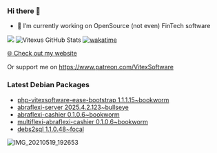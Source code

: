 ### Hi there 👋

- 🔭 I’m currently working on OpenSource  (not even) FinTech software

![](https://komarev.com/ghpvc/?username=Vitexus)
![Vitexus GitHub Stats](https://github-readme-stats.vercel.app/api?username=Vitexus&show_icons=true)
[![wakatime](https://wakatime.com/badge/user/5abba9ca-813e-43ac-9b5f-b1cfdf3dc1c7.svg)](https://wakatime.com/@5abba9ca-813e-43ac-9b5f-b1cfdf3dc1c7)

<p><a href="https://vitexsoftware.cz">🌐 Check out my website</a></p>

Or support me on https://www.patreon.com/VitexSoftware

### Latest Debian Packages
<!-- DEBIAN-PACKAGES-LIST:START -->
- [php-vitexsoftware-ease-bootstrap 1.1.1.15~bookworm](https://repo.vitexsoftware.com/package.php?package=php-vitexsoftware-ease-bootstrap)
- [abraflexi-server 2025.4.2.123~bullseye](https://repo.vitexsoftware.com/package.php?package=abraflexi-server)
- [abraflexi-cashier 0.1.0.6~bookworm](https://repo.vitexsoftware.com/package.php?package=abraflexi-cashier)
- [multiflexi-abraflexi-cashier 0.1.0.6~bookworm](https://repo.vitexsoftware.com/package.php?package=multiflexi-abraflexi-cashier)
- [debs2sql 1.1.0.48~focal](https://repo.vitexsoftware.com/package.php?package=debs2sql)
<!-- DEBIAN-PACKAGES-LIST:END -->

![IMG_20210519_192653](https://user-images.githubusercontent.com/2621130/120022731-1bd48900-bfed-11eb-90f9-4f88f560b8b7.jpg)

<!--
**Vitexus/Vitexus** is a ✨ _special_ ✨ repository because its `README.md` (this file) appears on your GitHub profile.

Here are some ideas to get you started:

- 🌱 I’m currently learning ...
- 👯 I’m looking to collaborate on ...
- 🤔 I’m looking for help with ...
- 💬 Ask me about ...
- 📫 How to reach me: ...
- 😄 Pronouns: ...
- ⚡ Fun fact: ...
-->


